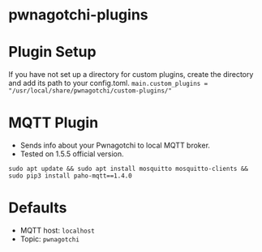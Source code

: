 # pwnagotchi-plugins

# Plugin Setup
If you have not set up a directory for custom plugins, create the directory and add its path to your config.toml.
`main.custom_plugins = "/usr/local/share/pwnagotchi/custom-plugins/"`
# MQTT Plugin
 - Sends info about your Pwnagotchi to local MQTT broker. 
 - Tested on 1.5.5 official version.

```
sudo apt update && sudo apt install mosquitto mosquitto-clients && sudo pip3 install paho-mqtt==1.4.0
```

# Defaults
- MQTT host: ``localhost``
- Topic: ``pwnagotchi``
